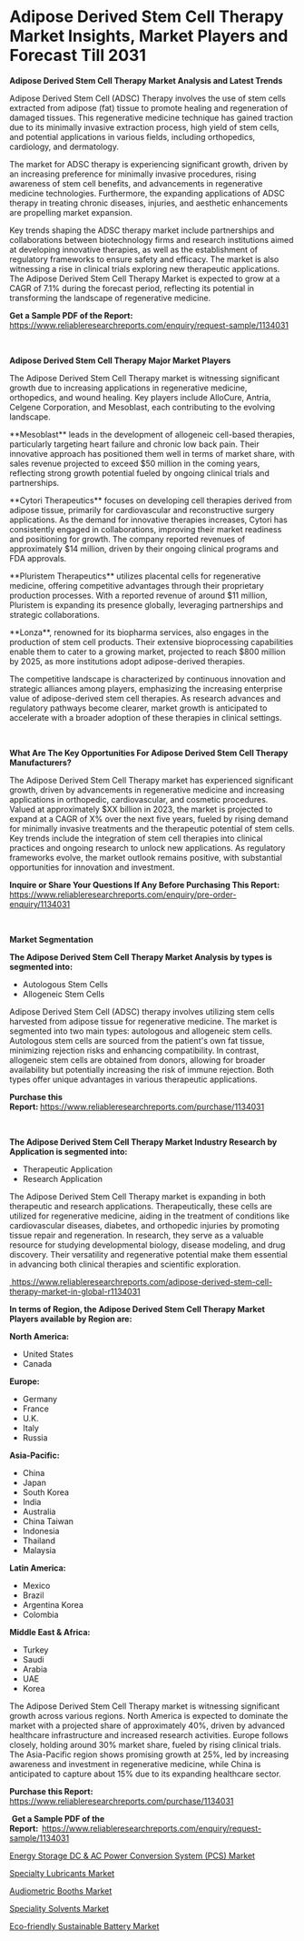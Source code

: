 <p><h1>Adipose Derived Stem Cell Therapy Market Insights, Market Players and Forecast Till 2031</h1></p><p><strong>Adipose Derived Stem Cell Therapy Market Analysis and Latest Trends</strong></p>
<p><p>Adipose Derived Stem Cell (ADSC) Therapy involves the use of stem cells extracted from adipose (fat) tissue to promote healing and regeneration of damaged tissues. This regenerative medicine technique has gained traction due to its minimally invasive extraction process, high yield of stem cells, and potential applications in various fields, including orthopedics, cardiology, and dermatology. </p><p>The market for ADSC therapy is experiencing significant growth, driven by an increasing preference for minimally invasive procedures, rising awareness of stem cell benefits, and advancements in regenerative medicine technologies. Furthermore, the expanding applications of ADSC therapy in treating chronic diseases, injuries, and aesthetic enhancements are propelling market expansion. </p><p>Key trends shaping the ADSC therapy market include partnerships and collaborations between biotechnology firms and research institutions aimed at developing innovative therapies, as well as the establishment of regulatory frameworks to ensure safety and efficacy. The market is also witnessing a rise in clinical trials exploring new therapeutic applications. The Adipose Derived Stem Cell Therapy Market is expected to grow at a CAGR of 7.1% during the forecast period, reflecting its potential in transforming the landscape of regenerative medicine.</p></p>
<p><strong>Get a Sample PDF of the Report:&nbsp;</strong> <a href="https://www.reliableresearchreports.com/enquiry/request-sample/1134031?utm_campaign=40&utm_medium=2&utm_source=Github&utm_content=ia&utm_term=08102024&utm_id=adipose-derived-stem-cell-therapy">https://www.reliableresearchreports.com/enquiry/request-sample/1134031</a></p>
<p>&nbsp;</p>
<p><strong>Adipose Derived Stem Cell Therapy Major Market Players</strong></p>
<p><p>The Adipose Derived Stem Cell Therapy market is witnessing significant growth due to increasing applications in regenerative medicine, orthopedics, and wound healing. Key players include AlloCure, Antria, Celgene Corporation, and Mesoblast, each contributing to the evolving landscape.</p><p>**Mesoblast** leads in the development of allogeneic cell-based therapies, particularly targeting heart failure and chronic low back pain. Their innovative approach has positioned them well in terms of market share, with sales revenue projected to exceed $50 million in the coming years, reflecting strong growth potential fueled by ongoing clinical trials and partnerships.</p><p>**Cytori Therapeutics** focuses on developing cell therapies derived from adipose tissue, primarily for cardiovascular and reconstructive surgery applications. As the demand for innovative therapies increases, Cytori has consistently engaged in collaborations, improving their market readiness and positioning for growth. The company reported revenues of approximately $14 million, driven by their ongoing clinical programs and FDA approvals.</p><p>**Pluristem Therapeutics** utilizes placental cells for regenerative medicine, offering competitive advantages through their proprietary production processes. With a reported revenue of around $11 million, Pluristem is expanding its presence globally, leveraging partnerships and strategic collaborations.</p><p>**Lonza**, renowned for its biopharma services, also engages in the production of stem cell products. Their extensive bioprocessing capabilities enable them to cater to a growing market, projected to reach $800 million by 2025, as more institutions adopt adipose-derived therapies.</p><p>The competitive landscape is characterized by continuous innovation and strategic alliances among players, emphasizing the increasing enterprise value of adipose-derived stem cell therapies. As research advances and regulatory pathways become clearer, market growth is anticipated to accelerate with a broader adoption of these therapies in clinical settings.</p></p>
<p>&nbsp;</p>
<p><strong>What Are The Key Opportunities For Adipose Derived Stem Cell Therapy Manufacturers?</strong></p>
<p><p>The Adipose Derived Stem Cell Therapy market has experienced significant growth, driven by advancements in regenerative medicine and increasing applications in orthopedic, cardiovascular, and cosmetic procedures. Valued at approximately $XX billion in 2023, the market is projected to expand at a CAGR of X% over the next five years, fueled by rising demand for minimally invasive treatments and the therapeutic potential of stem cells. Key trends include the integration of stem cell therapies into clinical practices and ongoing research to unlock new applications. As regulatory frameworks evolve, the market outlook remains positive, with substantial opportunities for innovation and investment.</p></p>
<p><strong>Inquire or Share Your Questions If Any Before Purchasing This Report:</strong> <a href="https://www.reliableresearchreports.com/enquiry/pre-order-enquiry/1134031?utm_campaign=40&utm_medium=2&utm_source=Github&utm_content=ia&utm_term=08102024&utm_id=adipose-derived-stem-cell-therapy">https://www.reliableresearchreports.com/enquiry/pre-order-enquiry/1134031</a></p>
<p>&nbsp;</p>
<p><strong>Market Segmentation</strong></p>
<p><strong>The Adipose Derived Stem Cell Therapy Market Analysis by types is segmented into:</strong></p>
<p><ul><li>Autologous Stem Cells</li><li>Allogeneic Stem Cells</li></ul></p>
<p><p>Adipose Derived Stem Cell (ADSC) therapy involves utilizing stem cells harvested from adipose tissue for regenerative medicine. The market is segmented into two main types: autologous and allogeneic stem cells. Autologous stem cells are sourced from the patient's own fat tissue, minimizing rejection risks and enhancing compatibility. In contrast, allogeneic stem cells are obtained from donors, allowing for broader availability but potentially increasing the risk of immune rejection. Both types offer unique advantages in various therapeutic applications.</p></p>
<p><strong>Purchase this Report:&nbsp;</strong><a href="https://www.reliableresearchreports.com/purchase/1134031?utm_campaign=40&utm_medium=2&utm_source=Github&utm_content=ia&utm_term=08102024&utm_id=adipose-derived-stem-cell-therapy">https://www.reliableresearchreports.com/purchase/1134031</a></p>
<p>&nbsp;</p>
<p><strong>The Adipose Derived Stem Cell Therapy Market Industry Research by Application is segmented into:</strong></p>
<p><ul><li>Therapeutic Application</li><li>Research Application</li></ul></p>
<p><p>The Adipose Derived Stem Cell Therapy market is expanding in both therapeutic and research applications. Therapeutically, these cells are utilized for regenerative medicine, aiding in the treatment of conditions like cardiovascular diseases, diabetes, and orthopedic injuries by promoting tissue repair and regeneration. In research, they serve as a valuable resource for studying developmental biology, disease modeling, and drug discovery. Their versatility and regenerative potential make them essential in advancing both clinical therapies and scientific exploration.</p></p>
<p><a href="https://www.reliableresearchreports.com/adipose-derived-stem-cell-therapy-market-in-global-r1134031?utm_campaign=40&utm_medium=2&utm_source=Github&utm_content=ia&utm_term=08102024&utm_id=adipose-derived-stem-cell-therapy">&nbsp;https://www.reliableresearchreports.com/adipose-derived-stem-cell-therapy-market-in-global-r1134031</a></p>
<p><strong>In terms of Region, the Adipose Derived Stem Cell Therapy Market Players available by Region are:</strong></p>
<p>
    <p> <strong> North America: </strong>
        <ul>
            <li>United States</li>
            <li>Canada</li>
        </ul>
        </p> 
    <p> <strong> Europe: </strong>
        <ul>
            <li>Germany</li>
            <li>France</li>
            <li>U.K.</li>
            <li>Italy</li>
            <li>Russia</li>
        </ul>
        </p> 
    <p> <strong> Asia-Pacific: </strong>
        <ul>
            <li>China</li>
            <li>Japan</li>
            <li>South Korea</li>
            <li>India</li>
            <li>Australia</li>
            <li>China Taiwan</li>
            <li>Indonesia</li>
            <li>Thailand</li>
            <li>Malaysia</li>
        </ul>
        </p> 
    <p> <strong> Latin America: </strong>
        <ul>
            <li>Mexico</li>
            <li>Brazil</li>
            <li>Argentina Korea</li>
            <li>Colombia</li>
        </ul>
        </p> 
    <p> <strong> Middle East & Africa: </strong>
        <ul>
            <li>Turkey</li>
            <li>Saudi</li>
            <li>Arabia</li>
            <li>UAE</li>
            <li>Korea</li>
        </ul>
    </p>
    </p>
<p><p>The Adipose Derived Stem Cell Therapy market is witnessing significant growth across various regions. North America is expected to dominate the market with a projected share of approximately 40%, driven by advanced healthcare infrastructure and increased research activities. Europe follows closely, holding around 30% market share, fueled by rising clinical trials. The Asia-Pacific region shows promising growth at 25%, led by increasing awareness and investment in regenerative medicine, while China is anticipated to capture about 15% due to its expanding healthcare sector.</p></p>
<p><strong>Purchase this Report: </strong><a href="https://www.reliableresearchreports.com/purchase/1134031?utm_campaign=40&utm_medium=2&utm_source=Github&utm_content=ia&utm_term=08102024&utm_id=adipose-derived-stem-cell-therapy">https://www.reliableresearchreports.com/purchase/1134031</a></p>
<p>&nbsp;<strong>Get a Sample PDF of the Report:&nbsp;&nbsp;</strong><a href="https://www.reliableresearchreports.com/enquiry/request-sample/1134031?utm_campaign=40&utm_medium=2&utm_source=Github&utm_content=ia&utm_term=08102024&utm_id=adipose-derived-stem-cell-therapy">https://www.reliableresearchreports.com/enquiry/request-sample/1134031</a></p>
<p><strong></strong></p>
<p><p><a href="https://issuu.com/reportprime-2/docs/energy-storage-dc-ac-power-conversi_9c0b08a26e7d4a?utm_campaign=40&utm_medium=2&utm_source=Github&utm_content=ia&utm_term=08102024&utm_id=adipose-derived-stem-cell-therapy">Energy Storage DC & AC Power Conversion System (PCS) Market</a></p><p><a href="https://medium.com/@wesleyeilly8796202/global-specialty-lubricants-market-focus-on-application-end-use-industry-type-equipment-and-d9cb2250e157?postPublishedType=repub&utm_campaign=40&utm_medium=2&utm_source=Github&utm_content=ia&utm_term=08102024&utm_id=adipose-derived-stem-cell-therapy">Specialty Lubricants Market</a></p><p><a href="https://www.linkedin.com/pulse/audiometric-booths-industry-forecast-market-shifts-strategic-imperatives-kb6sc?utm_campaign=40&utm_medium=2&utm_source=Github&utm_content=ia&utm_term=08102024&utm_id=adipose-derived-stem-cell-therapy">Audiometric Booths Market</a></p><p><a href="https://medium.com/@wesleyeilly8796202/speciality-solvents-market-industry-trends-and-forecast-for-period-from-2024-to-2031-5fa6c0e91543?utm_campaign=40&utm_medium=2&utm_source=Github&utm_content=ia&utm_term=08102024&utm_id=adipose-derived-stem-cell-therapy">Speciality Solvents Market</a></p><p><a href="https://issuu.com/reportprime-2/docs/eco-friendly-sustainable-battery-ma_fa785407acbc75?utm_campaign=40&utm_medium=2&utm_source=Github&utm_content=ia&utm_term=08102024&utm_id=adipose-derived-stem-cell-therapy">Eco-friendly Sustainable Battery Market</a></p></p>